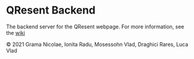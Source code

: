 # QResent Backend

The backend server for the QResent webpage. For more information, see the [wiki](https://github.com/gramanicu/QResent-FE/wiki)

© 2021 Grama Nicolae, Ionita Radu, Mosessohn Vlad, Draghici Rares, Luca Vlad
